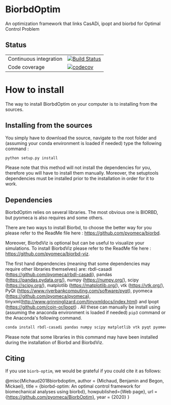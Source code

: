 # BiorbdOptim
An optimization framework that links CasADi, ipopt and biorbd for Optimal Control Problem 

## Status

| | |
|---|---|
| Continuous integration | [![Build Status](https://travis-ci.org/pyomeca/BiorbdOptim.svg?branch=master)](https://travis-ci.org/pyomeca/BiorbdOptim) |
|  Code coverage | [![codecov](https://codecov.io/gh/pyomeca/BiorbdOptim/branch/master/graph/badge.svg)](https://codecov.io/gh/pyomeca/BiorbdOptim) |

# How to install 
The way to install BiorbdOptim on your computer is to installing from the sources. 

## Installing from the sources 
You simply have to download the source, navigate to the root folder and (assuming your conda environment is loaded if needed) type the following command :
```bash 
python setup.py install
```
Please note that this method will not install the dependencies for you, therefore you will have to install them manually. Moreover, the setuptools dependencies must be installed prior to the installation in order for it to work.

## Dependencies
BiorbdOptim relies on several libraries. The most obvious one is BIORBD, but pyomeca is also requires and some others.

There are two ways to install Biorbd, to choose the better way for you please refer to the ReadMe file here : https://github.com/pyomeca/biorbd.

Moreover, BiorbdViz is optional but can be useful to visualize your simulations. To install BiorbdViz please refer to the ReadMe file here : https://github.com/pyomeca/biorbd-viz.

The first hand dependencies (meaning that some dependencies may require other libraries themselves) are: rbdl-casadi (https://github.com/pyomeca/rbdl-casadi), pandas (https://pandas.pydata.org/), numpy (https://numpy.org/), scipy (https://scipy.org/), matplotlib (https://matplotlib.org/), vtk (https://vtk.org/), PyQt (https://www.riverbankcomputing.com/software/pyqt), pyomeca (https://github.com/pyomeca/pyomeca), tinyxml(http://www.grinninglizard.com/tinyxmldocs/index.html) and Ipopt (https://github.com/coin-or/Ipopt) . All these can manually be install using (assuming the anaconda environment is loaded if needed) `pip3` command or the Anaconda's following command.
```bash
conda install rbdl-casadi pandas numpy scipy matplotlib vtk pyqt pyomeca tinyxml ipopt -cconda-forge
```
Please note that some libraries in this command may have been installed  during the installation of Biorbd and BiorbdViz. 

## Citing

If you use `biorb-optim`, we would be grateful if you could cite it as follows:

@misc{Michaud2018biorbdoptim,
    author = {Michaud, Benjamin and Begon, Mickael},
    title = {biorbd-optim: An optimal control framework for biomechanical analyses using biorbd},
    howpublished={Web page},
    url = {https://github.com/pyomeca/BiorbOptim},
    year = {2020}
}
